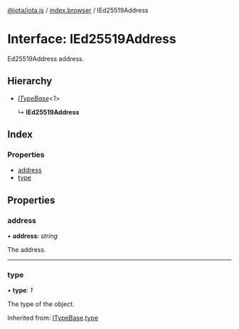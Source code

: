 [@iota/iota.js](../README.md) / [index.browser](../modules/index_browser.md) / IEd25519Address

# Interface: IEd25519Address

Ed25519Address address.

## Hierarchy

* [*ITypeBase*](models_itypebase.itypebase.md)<*1*\>

  ↳ **IEd25519Address**

## Index

### Properties

* [address](index_browser.ied25519address.md#address)
* [type](index_browser.ied25519address.md#type)

## Properties

### address

• **address**: *string*

The address.

___

### type

• **type**: *1*

The type of the object.

Inherited from: [ITypeBase](models_itypebase.itypebase.md).[type](models_itypebase.itypebase.md#type)
